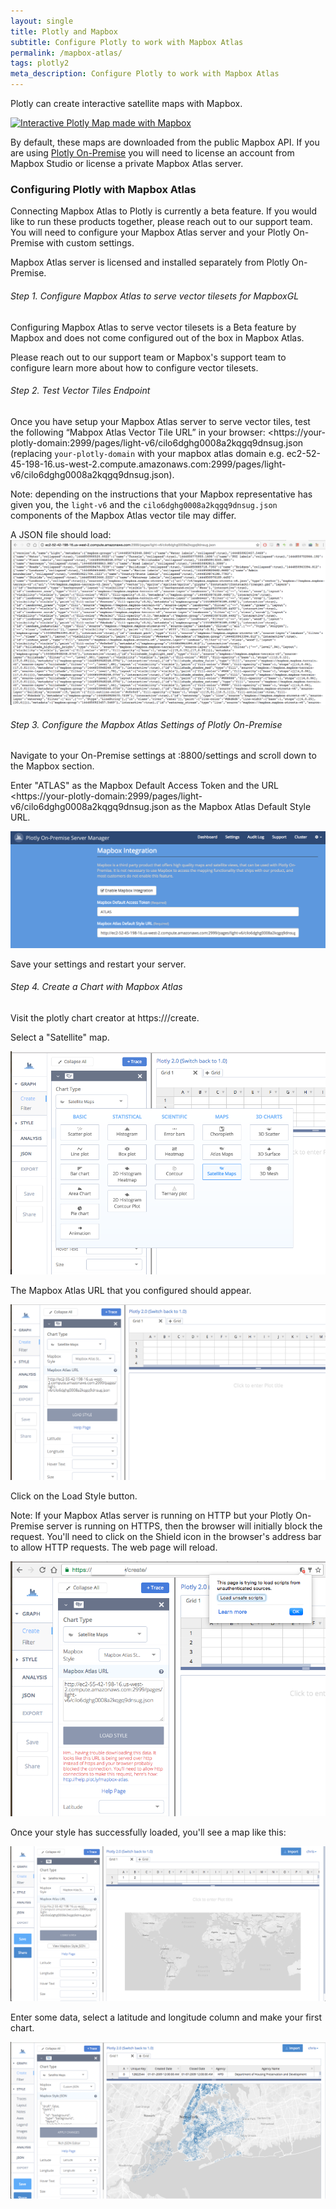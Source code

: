 ```yaml
---
layout: single
title: Plotly and Mapbox
subtitle: Configure Plotly to work with Mapbox Atlas
permalink: /mapbox-atlas/
tags: plotly2
meta_description: Configure Plotly to work with Mapbox Atlas
---
```


Plotly can create interactive satellite maps with Mapbox.

[![Interactive Plotly Map made with Mapbox](https://plot.ly/~chris/17632.png)](https://plot.ly/~chris/17632)

By default, these maps are downloaded from the public Mapbox API. If you are using [Plotly On-Premise](https://plot.ly/product/enterprise/) you will need to license an account from Mapbox Studio or license a private Mapbox Atlas server.

### Configuring Plotly with Mapbox Atlas

Connecting Mapbox Atlas to Plotly is currently a beta feature. If you would like to run these products together, please reach out to our support team. You will need to configure your Mapbox Atlas server and your Plotly On-Premise with custom settings.

Mapbox Atlas server is licensed and installed separately from Plotly On-Premise.

###### Step 1. Configure Mapbox Atlas to serve vector tilesets for MapboxGL
Configuring Mapbox Atlas to serve vector tilesets is a Beta feature by Mapbox and does not come configured out of the box in Mapbox Atlas.

Please reach out to our support team or Mapbox's support team to configure
learn more about how to configure vector tilesets.

###### Step 2. Test Vector Tiles Endpoint

Once you have setup your Mapbox Atlas server to serve vector tiles, test the following “Mabpox Atlas Vector Tile URL” in your browser: <https://your-plotly-domain:2999/pages/light-v6/cilo6dghg0008a2kqgq9dnsug.json (replacing `your-plotly-domain` with your mapbox atlas domain e.g. ec2-52-45-198-16.us-west-2.compute.amazonaws.com:2999/pages/light-v6/cilo6dghg0008a2kqgq9dnsug.json).

Note: depending on the instructions that your Mapbox representative has given you, the `light-v6` and the `cilo6dghg0008a2kqgq9dnsug.json` components of the Mapbox Atlas vector tile may differ.

A JSON file should load:
![Mapbox Atlas JSON File](/static/images/mapbox-atlas/atlas-json.png)

###### Step 3. Configure the Mapbox Atlas Settings of Plotly On-Premise

Navigate to your On-Premise settings at <your-plotly-domain>:8800/settings and scroll down to the Mapbox section.

Enter "ATLAS" as the Mapbox Default Access Token and the URL <https://your-plotly-domain:2999/pages/light-v6/cilo6dghg0008a2kqgq9dnsug.json as the Mapbox Atlas Default Style URL.

![Mapbox Atlas Settings](/static/images/mapbox-atlas/mapbox-settings.png)

Save your settings and restart your server.

###### Step 4. Create a Chart with Mapbox Atlas

Visit the plotly chart creator at https://<your-plotly-domain>/create.

Select a "Satellite" map.

![Satellite Maps Chart Option](/static/images/mapbox-atlas/satellite-maps-chart-option.png)

The Mapbox Atlas URL that you configured should appear.

![Mapbox Atlas URL in the Plotly Chart Editor](/static/images/mapbox-atlas/mapbox-atlas-style-url.png)

Click on the Load Style button.

Note: If your Mapbox Atlas server is running on HTTP but your Plotly On-Premise server
is running on HTTPS, then the browser will initially block the request.
You'll need to click on the Shield icon in the browser's address bar to allow HTTP requests. The web page will reload.

![Load mixed requests from Mapbox Atlas](/static/images/mapbox-atlas/load-unsafe-scripts.png)

Once your style has successfully loaded, you'll see a map like this:

![Load mixed requests from Mapbox Atlas](/static/images/mapbox-atlas/plotly-chart-editor-with-a-mapbox-atlas-chart.png)

Enter some data, select a latitude and longitude column and make your first chart.

![Load mixed requests from Mapbox Atlas](/static/images/mapbox-atlas/plotly-mapbox-chart.png)
